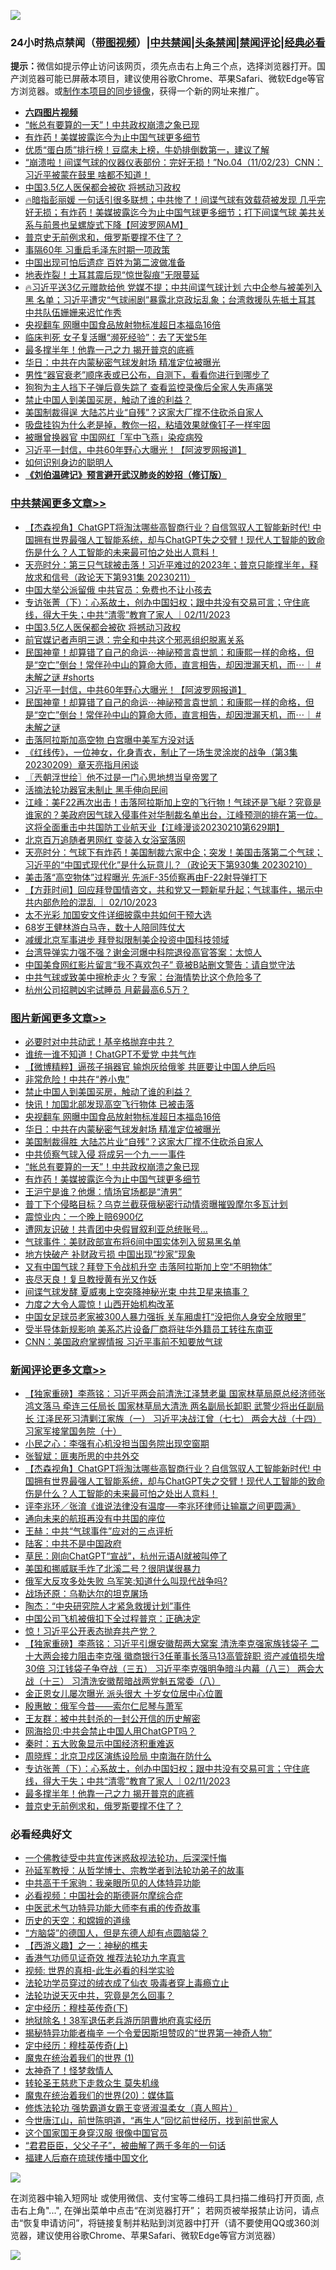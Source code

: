 ![](https://raw.githubusercontent.com/jsvpn/jsproxy/dev/64photo/fqnews-qr.jpg)

<div id="tt">
<h3>24小时热点禁闻（<a href="https://aaa.v2dns.tk/?QAjUl=BgRp5UNKRn&T5Vk=fPVH&Q59Ab=WxGE" target="_blank">带图视频</a>）|<a href="#%E4%B8%AD%E5%85%B1%E7%A6%81%E9%97%BB%E6%9B%B4%E5%A4%9A%E6%96%87%E7%AB%A0">中共禁闻</a>|<a href="#%E5%9B%BE%E7%89%87%E6%96%B0%E9%97%BB%E6%9B%B4%E5%A4%9A%E6%96%87%E7%AB%A0">头条禁闻</a>|<a href="#%E6%96%B0%E9%97%BB%E8%AF%84%E8%AE%BA%E6%9B%B4%E5%A4%9A%E6%96%87%E7%AB%A0">禁闻评论|<a href="#%E5%BF%85%E7%9C%8B%E7%BB%8F%E5%85%B8%E5%A5%BD%E6%96%87">经典必看</a></h3>
<div><b>提示：</b>微信如提示停止访问该网页，须先点击右上角三个点，选择浏览器打开。国产浏览器可能已屏蔽本项目，建议使用谷歌Chrome、苹果Safari、微软Edge等官方浏览器。或<a href="%E5%88%B6%E4%BD%9Cgit%E7%A6%81%E9%97%BB%E9%95%9C%E5%83%8F.md">制作本项目的同步镜像</a>，获得一个新的网址来推广。</div>
<ul>
<li><b><a href="http://d2.v2rss.gq/64.mp4" target="_blank">六四图片视频</a></b></li>
<li><a href="/topimagenews/20230211/1847475.md">“帐总有要算的一天”！中共政权崩溃之象已现</a></li>
<li><a href="/topimagenews/20230211/1847422.md">有炸药！美媒披露迄今为止中国气球更多细节</a></li>
<li><a href="/lifebaike/20230211/1847400.md">优质“蛋白质”排行榜！豆腐未上榜，牛奶排倒数第一，建议了解</a></li>
<li><a href="/sohnews/20230212/1847538.md">“崩溃啦！间谍气球的仪器仪表部份：完好无损！”No.04（11/02/23）CNN：习近平被蒙在鼓里 啥都不知道！</a></li>
<li><a href="/cbnews/20230212/1847546.md">中国3.5亿人医保都会被砍 将撼动习政权</a></li>
<li><a href="/sohnews/20230211/1847481.md">🔥暗指彭丽媛 一句话引很多联想；中共惨了！间谍气球有效载荷被发现 几乎完好无损；有炸药！美媒披露迄今为止中国气球更多细节；打下间谍气球 美共关系与前景也呈螺旋式下降【阿波罗网AM】</a></li>
<li><a href="/comments/20230212/1847536.md">普京史无前例求和，俄罗斯要撑不住了？</a></li>
<li><a href="/baitai/20230211/1847478.md">事隔60年 习重启毛泽东时期一项政策</a></li>
<li><a href="/baitai/20230212/1847552.md">中国出现可怕后遗症 百姓为第二波做准备</a></li>
<li><a href="/worldnews/20230212/1847541.md">地表炸裂！土耳其震后现“惊世裂痕”无限蔓延</a></li>
<li><a href="/sohnews/20230211/1847427.md">🔥习近平送3亿元赠款给他 党媒不提；中共间谍气球计划 六中企参与被美列入黑 名单；习近平遭灾“气球闹剧”暴露北京政坛乱象；台湾救援队先抵土耳其 中共队伍姗姗来迟忙作秀</a></li>
<li><a href="/topimagenews/20230212/1847563.md">央视翻车 网曝中国食品放射物标准超日本福岛16倍</a></li>
<li><a href="/funmedia/20230211/1847439.md">临床判死 女子复活曝“濒死经验”：去了天堂5年</a></li>
<li><a href="/comments/20230212/1847550.md">最多撑半年！他靠一己之力 揭开普京的底裤</a></li>
<li><a href="/topimagenews/20230212/1847562.md">华日：中共在内蒙秘密气球发射场 精准定位被曝光</a></li>
<li><a href="/health/20230211/1847399.md">男性“器官衰老”顺序表或已公布，自测下，看看你进行到哪步了</a></li>
<li><a href="/baitai/20230212/1847511.md">狗狗为主人挡下子弹后竟失踪了 查看监控录像后全家人失声痛哭</a></li>
<li><a href="/topimagenews/20230212/1847634.md">禁止中国人到美国买房，触动了谁的利益？</a></li>
<li><a href="/finance/20230211/1847429.md">美国制裁得逞 大陆芯片业“自残”？这家大厂撑不住砍杀自家人</a></li>
<li><a href="/lifebaike/20230211/1847415.md">吸盘挂钩为什么老是掉，教你一招，粘墙效果就像钉子一样牢固</a></li>
<li><a href="/baitai/20230211/1847486.md">被曝曾换器官 中国网红「军中飞燕」染疫病殁</a></li>
<li><a href="/cbnews/20230211/1847476.md">习近平一封信，中共60年野心大曝光！【阿波罗网报道】</a></li>
<li><a href="/lifebaike/20230212/1847514.md">如何识别身边的聪明人</a></li>
<li><b><a href="/comments/20200207/1272816.md" target="_blank">《刘伯温碑记》预言避开武汉肺炎的妙招（修订版）</a></b></li>
</ul>
</div>

<div class="catlist">
<h3><a href="/cbnews/" target="_blank">中共禁闻</a><span><a href="/cbnews/" target="_blank" rel="nofollow">更多文章>></a></span></h3>
<ul>
<li><a href="/comments/20230212/1847670.md" target="_blank">【杰森视角】ChatGPT将淘汰哪些高智商行业？自信驾驭人工智能新时代! 中国拥有世界最强人工智能系统，却与ChatGPT失之交臂！现代人工智能的致命伤是什么？人工智能的未来最可怕之处出人意料！</a></li>
<li><a href="/cbnews/20230212/1847650.md" target="_blank">天亮时分：第三只气球被击落！习近平难过的2023年；普京只能撑半年，释放求和信号（政论天下第931集 20230211）</a></li>
<li><a href="/cbnews/20230212/1847635.md" target="_blank">中国大举公派留俄 中共官员：免费也不让小孩去</a></li>
<li><a href="/comments/20230212/1847568.md" target="_blank">专访张菁（下）：心系故土，创办中国妇权；跟中共没有交易可言；守住底线，得大于失；中共“清零”教育了家人 ｜02/11/2023</a></li>
<li><a href="/cbnews/20230212/1847546.md" target="_blank">中国3.5亿人医保都会被砍 将撼动习政权</a></li>
<li><a href="/cbnews/20230211/1847498.md" target="_blank">前官媒记者声明三退：完全和中共这个邪恶组织脱离关系</a></li>
<li><a href="/comments/20230211/1847480.md" target="_blank">民国神童！却算错了自己的命运⋯神祕预言袁世凯：和康熙一样的命格，但是“空亡”倒台！常伴孙中山的算命大师，直言相告，却因泄漏天机，而⋯｜ #未解之谜 #shorts</a></li>
<li><a href="/cbnews/20230211/1847476.md" target="_blank">习近平一封信，中共60年野心大曝光！【阿波罗网报道】</a></li>
<li><a href="/comments/20230211/1847464.md" target="_blank">民国神童！却算错了自己的命运⋯神祕预言袁世凯：和康熙一样的命格，但是“空亡”倒台！常伴孙中山的算命大师，直言相告，却因泄漏天机，而⋯｜ #未解之谜</a></li>
<li><a href="/cbnews/20230211/1847393.md" target="_blank">击落阿拉斯加高空物 白宫曝中美军方没对话</a></li>
<li><a href="/cbnews/20230211/1847190.md" target="_blank">《红线传》，一位神女，化身青衣，制止了一场生灵涂炭的战争（第3集 20230209）章天亮指月闲谈</a></li>
<li><a href="/cbnews/20230211/1847383.md" target="_blank">〖兲朝浮世绘〗他不过是一门心思地想当皇帝罢了</a></li>
<li><a href="/cbnews/20230211/1847111.md" target="_blank">活摘法轮功器官未制止 黑手伸向民间</a></li>
<li><a href="/cbnews/20230211/1847372.md" target="_blank">江峰：美F22再次出击！击落阿拉斯加上空的飞行物！气球还是飞艇？究竟是谁家的？美政府因气球入侵事件对华制裁名单出台，江峰预测的排在第一位。这将全面重击中共国防工业航天业【江峰漫谈20230210第629期】</a></li>
<li><a href="/cbnews/20230211/1847314.md" target="_blank">北京百万追随者男网红 变装入女浴室落网</a></li>
<li><a href="/cbnews/20230211/1847266.md" target="_blank">天亮时分：气球下有炸药！美国制裁六家中企；突发！美国击落第二个气球；习近平的“中国式现代化”是什么玩意儿？（政论天下第930集 20230210）</a></li>
<li><a href="/cbnews/20230211/1847254.md" target="_blank">美击落“高空物体”过程曝光 先派F-35侦察再由F-22射导弹打下</a></li>
<li><a href="/comments/20230211/1847247.md" target="_blank">【方菲时间】回应拜登国情咨文，共和党又一颗新星升起；气球事件，揭示中共内部危险的混乱 ｜ 02/10/2023</a></li>
<li><a href="/cbnews/20230211/1847186.md" target="_blank">太不光彩 加国安文件详细披露中共如何干预大选</a></li>
<li><a href="/cbnews/20230211/1847162.md" target="_blank">68岁王健林游白马寺，数十人陪同阵仗大</a></li>
<li><a href="/cbnews/20230211/1847101.md" target="_blank">减缓北京军事进步 拜登拟限制美企投资中国科技领域</a></li>
<li><a href="/cbnews/20230210/1847062.md" target="_blank">台湾导弹实力强不强？谢金河爆中科院退役高官答案：太惊人</a></li>
<li><a href="/cbnews/20230210/1847061.md" target="_blank">中国美食网红影片留言“我不喜欢包子” 竟被B站删文警告：请自觉守法</a></li>
<li><a href="/cbnews/20230210/1847051.md" target="_blank">中共气球或致美中擦枪走火？专家：台海情势比这个危险多了</a></li>
<li><a href="/cbnews/20230210/1846989.md" target="_blank">杭州公司招聘凶宅试睡员 月薪最高6.5万？</a></li>

</ul>
</div>
<div class="catlist">
<h3><a href="/topimagenews/" target="_blank">图片新闻</a><span><a href="/topimagenews/" target="_blank" rel="nofollow">更多文章>></a></span></h3>
<ul>
<li><a href="/topimagenews/20230212/1847705.md" target="_blank">必要时对中共动武！基辛格抛弃中共？</a></li>
<li><a href="/topimagenews/20230212/1847684.md" target="_blank">谁统一谁不知道！ChatGPT不爱党 中共气炸</a></li>
<li><a href="/topimagenews/20230212/1847675.md" target="_blank">【微博精粹】逼孩子捐器官 输炮灰给俄爹 共匪要让中国人绝后吗</a></li>
<li><a href="/topimagenews/20230212/1847674.md" target="_blank">非常危险！中共在“养小鬼”</a></li>
<li><a href="/topimagenews/20230212/1847634.md" target="_blank">禁止中国人到美国买房，触动了谁的利益？</a></li>
<li><a href="/topimagenews/20230212/1847588.md" target="_blank">快讯！加国北部发现高空飞行物体 已被击落</a></li>
<li><a href="/topimagenews/20230212/1847563.md" target="_blank">央视翻车 网曝中国食品放射物标准超日本福岛16倍</a></li>
<li><a href="/topimagenews/20230212/1847562.md" target="_blank">华日：中共在内蒙秘密气球发射场 精准定位被曝光</a></li>
<li><a href="/topimagenews/20230212/1847561.md" target="_blank">美国制裁得胜 大陆芯片业“自残”？这家大厂撑不住砍杀自家人</a></li>
<li><a href="/topimagenews/20230212/1847525.md" target="_blank">中共侦察气球入侵 将成另一个九一一事件</a></li>
<li><a href="/topimagenews/20230211/1847475.md" target="_blank">“帐总有要算的一天”！中共政权崩溃之象已现</a></li>
<li><a href="/topimagenews/20230211/1847422.md" target="_blank">有炸药！美媒披露迄今为止中国气球更多细节</a></li>
<li><a href="/topimagenews/20230211/1847392.md" target="_blank">王沪宁是谁？他爆：情场官场都是“渣男”</a></li>
<li><a href="/topimagenews/20230211/1847338.md" target="_blank">普丁下个侵略目标？乌克兰截获俄秘密行动情资曝摧毁摩尔多瓦计划</a></li>
<li><a href="/topimagenews/20230211/1847313.md" target="_blank">震惊业内：一个晚上赔6900亿</a></li>
<li><a href="/topimagenews/20230211/1847296.md" target="_blank">遭网友识破！共青团中央假冒叙利亚总统账号…</a></li>
<li><a href="/topimagenews/20230211/1847268.md" target="_blank">气球事件：美财政部宣布将6间中国实体列入贸易黑名单</a></li>
<li><a href="/topimagenews/20230211/1847267.md" target="_blank">地方快破产 补财政亏损 中国出现“抄家”现象</a></li>
<li><a href="/topimagenews/20230211/1847253.md" target="_blank">又有中国气球？拜登下令战机升空 击落阿拉斯加上空“不明物体”</a></li>
<li><a href="/topimagenews/20230211/1847223.md" target="_blank">丧尽天良！复旦教授黄有光又作妖</a></li>
<li><a href="/topimagenews/20230211/1847222.md" target="_blank">间谍气球发酵 夏威夷上空突降神秘光束 中共卫星来搞事？</a></li>
<li><a href="/topimagenews/20230211/1847201.md" target="_blank">力度之大令人震惊！山西开始机构改革</a></li>
<li><a href="/topimagenews/20230211/1847161.md" target="_blank">中国女足球员老家被300人暴力强拆 关车厢虐打“没把你人身安全放眼里”</a></li>
<li><a href="/topimagenews/20230210/1847049.md" target="_blank">受半导体新规影响 美系芯片设备厂商将驻华外籍员工转往东南亚</a></li>
<li><a href="/topimagenews/20230210/1847048.md" target="_blank">CNN：美国政府掌握情报 习近平事前不知要放气球</a></li>

</ul>
</div>
<div class="catlist">
<h3><a href="/comments/" target="_blank">新闻评论</a><span><a href="/comments/" target="_blank" rel="nofollow">更多文章>></a></span></h3>
<ul>
<li><a href="/comments/20230212/1847687.md" target="_blank">【独家重磅】李燕铭：习近平两会前清洗江泽慧老巢 国家林草局原总经济师张鸿文落马 牵连三任局长 国家林草局大清洗 两名副局长卸职 武警少将出任副局长 江泽民死习清剿江家族（一） 习近平决战江曾（七七） 两会大战（十四） 习家军接掌国务院（十）</a></li>
<li><a href="/comments/20230212/1847679.md" target="_blank">小民之心：李强有心机没担当国务院出现空窗期</a></li>
<li><a href="/comments/20230212/1847678.md" target="_blank">张智斌：匪夷所思的中共外交</a></li>
<li><a href="/comments/20230212/1847670.md" target="_blank">【杰森视角】ChatGPT将淘汰哪些高智商行业？自信驾驭人工智能新时代! 中国拥有世界最强人工智能系统，却与ChatGPT失之交臂！现代人工智能的致命伤是什么？人工智能的未来最可怕之处出人意料！</a></li>
<li><a href="/comments/20230212/1847669.md" target="_blank">评李兆环／张淯《谁说法律没有温度──李兆环律师让输赢之间更圆满》</a></li>
<li><a href="/comments/20230212/1847668.md" target="_blank">通向未来的航班再没有中共国的座位</a></li>
<li><a href="/comments/20230212/1847667.md" target="_blank">王赫：中共“气球事件”应对的三点评析</a></li>
<li><a href="/comments/20230212/1847666.md" target="_blank">陆客：中共不是中国政府</a></li>
<li><a href="/comments/20230212/1847665.md" target="_blank">草民：刚向ChatGPT“宣战”，杭州元语AI就被叫停了</a></li>
<li><a href="/comments/20230212/1847657.md" target="_blank">美国和挪威联手炸了北溪二号？很阴谋很暴力</a></li>
<li><a href="/comments/20230212/1847656.md" target="_blank">俄军大反攻多处失败 乌军笑:知道什么叫现代战争吗?</a></li>
<li><a href="/comments/20230212/1847655.md" target="_blank">战场还原：乌勒达尔的坦克屠场</a></li>
<li><a href="/comments/20230212/1847654.md" target="_blank">陶杰：“中央研究院人才紧急救援计划”事件</a></li>
<li><a href="/comments/20230212/1847653.md" target="_blank">中国公司飞机被俄扣下全过程普京：正确决定</a></li>
<li><a href="/comments/20230212/1847648.md" target="_blank">惊！习近平公开表态抛弃共产党？</a></li>
<li><a href="/comments/20230212/1847614.md" target="_blank">【独家重磅】李燕铭：习近平引爆安徽帮两大窝案 清洗李克强家族钱袋子 二十大两会接力阻击李克强 徽商银行3任董事长落马13高管辞职 资产减值损失增30倍 习江钱袋子争夺战（三五） 习近平李克强明争暗斗内幕（八三） 两会大战（十三） 习清洗安徽帮暗战两党魁五常委（八）</a></li>
<li><a href="/comments/20230212/1847605.md" target="_blank">金正恩女儿屡次曝光 派头很大 十岁女位居中心位置</a></li>
<li><a href="/comments/20230212/1847594.md" target="_blank">殷惠敏：俄军今昔——索尔仁尼琴与萧军</a></li>
<li><a href="/comments/20230212/1847583.md" target="_blank">王友群：被中共封杀的一封公开信的历史解密</a></li>
<li><a href="/comments/20230212/1847582.md" target="_blank">网海拾贝:中共会禁止中国人用ChatGPT吗？</a></li>
<li><a href="/comments/20230212/1847581.md" target="_blank">秦时：五大败象显示中国经济积重难返</a></li>
<li><a href="/comments/20230212/1847579.md" target="_blank">周晓辉：北京卫戍区演练设险局 中南海在防什么</a></li>
<li><a href="/comments/20230212/1847568.md" target="_blank">专访张菁（下）：心系故土，创办中国妇权；跟中共没有交易可言；守住底线，得大于失；中共“清零”教育了家人 ｜02/11/2023</a></li>
<li><a href="/comments/20230212/1847550.md" target="_blank">最多撑半年！他靠一己之力 揭开普京的底裤</a></li>
<li><a href="/comments/20230212/1847536.md" target="_blank">普京史无前例求和，俄罗斯要撑不住了？</a></li>

</ul>
</div>

<div class="catlist">
<h3>必看经典好文</h3>
<ul>
<li><a href="/bannedvideo/20210124/1473946.md" target="_blank">一个佛教徒受中共宣传迷惑敌视法轮功，后深深忏悔</a></li>
<li><a href="/comments/20210629/1576797.md" target="_blank">孙延军教授：从哲学博士、宗教学者到法轮功弟子的故事</a></li>
<li><a href="/cnnews/20221111/1809674.md" target="_blank">中共高干千家驹：我亲眼所见的人体特异功能</a></li>
<li><a href="/comments/20200806/1375443.md" target="_blank">必看视频：中国社会的斯德哥尔摩综合症</a></li>
<li><a href="/comments/20210810/1603664.md" target="_blank">中医武术气功特异功能大师李有甫的传奇故事</a></li>
<li><a href="/cbnews/20190219/1083302.md" target="_blank">历史的天空：和嫦娥的道缘</a></li>
<li><a href="/comments/20220129/1685716.md" target="_blank">“方脑袋”的德国人，但是东德人却有点圆脑袋？</a></li>
<li><a href="/comments/20210210/1484775.md" target="_blank">【西游义趣】之一：神秘的樵夫</a></li>
<li><a href="/comments/20200517/1330064.md" target="_blank">香港气功师见证奇效 推荐法轮功九字真言</a></li>
<li><a href="/aomi/supernatural/20150313/374665.md" target="_blank">视频: 世界的真相-此生必看的科学实验</a></li>
<li><a href="/comments/20210317/1506773.md" target="_blank">法轮功学员穿过的绒衣成了仙衣 吸毒者穿上毒瘾立止</a></li>
<li><a href="/comments/20210308/1500552.md" target="_blank">法轮功说天灭中共，究竟是怎么回事？</a></li>
<li><a href="/tculture/xiulian/20151108/468739.md" target="_blank">定中经历：穆桂英传奇(下)</a></li>
<li><a href="/cbnews/20200531/1337381.md" target="_blank">地狱除名！38军退伍老兵游历阴曹地府真实经历</a></li>
<li><a href="/cnnews/20210317/1506463.md" target="_blank">揭秘特异功能者梅辛 一个令爱因斯坦赞叹的“世界第一神奇人物”</a></li>
<li><a href="/tculture/xiulian/20151104/467495.md" target="_blank">定中经历：穆桂英传奇(上)</a></li>
<li><a href="/topimagenews/20180519/944624.md" target="_blank">魔鬼在统治着我们的世界 (1)</a></li>
<li><a href="/ccpdope/20200907/1392129.md" target="_blank">太神奇了！怪梦救情人</a></li>
<li><a href="/health/20141127/823595.md" target="_blank">转轮圣王慈悲下走救众生 莫失机缘</a></li>
<li><a href="/comments/20180725/976787.md" target="_blank">魔鬼在统治着我们的世界(20)：媒体篇</a></li>
<li><a href="/cbnews/20211127/1658400.md" target="_blank">修炼法轮功 强势霸道女霸王变贤淑温柔女（真人照片）</a></li>
<li><a href="/funmedia/20210321/1509617.md" target="_blank">今世唐江山，前世陈明道，“再生人”回忆前世经历，找到前世家人</a></li>
<li><a href="/comments/20220611/1744476.md" target="_blank">这个国家国王身穿汉服 很像中国官员</a></li>
<li><a href="/comments/20220728/1764149.md" target="_blank">“君君臣臣，父父子子”，被曲解了两千多年的一句话</a></li>
<li><a href="/bannedvideo/20220509/1730156.md" target="_blank">福建人后裔在琉球传播中国文化</a></li>

</ul>
</div>

![](https://raw.githubusercontent.com/jsvpn/jsproxy/dev/64photo/fqnews-qr.jpg)

在浏览器中输入短网址 或使用微信、支付宝等二维码工具扫描二维码打开页面, 点击右上角"...", 在弹出菜单中点击“在浏览器打开”； 若网页被举报禁止访问，请点击“恢复申请访问”，将链接复制并粘贴到浏览器中打开（请不要使用QQ或360浏览器，建议使用谷歌Chrome、苹果Safari、微软Edge等官方浏览器）

![](https://raw.githubusercontent.com/jsvpn/jsproxy/dev/64photo/wx.jpg)